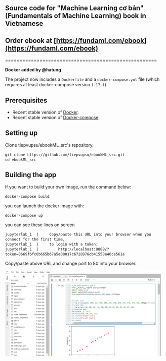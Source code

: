 ## Source code for "Machine Learning cơ bản" (Fundamentals of Machine Learning) book in Vietnamese 

## Order ebook at [https://fundaml.com/ebook](https://fundaml.com/ebook)

=====================================================

**Docker added by @hatung**

The project now includes a `Dockerfile` and a `docker-compose.yml` file (which requires at least docker-compose version `1.17.1`).

## Prerequisites

- Recent stable version of [Docker](https://www.docker.com/community-edition).
- Recent stable version of [Docker-compose](https://github.com/docker/compose/releases/latest).

## Setting up

Clone tiepvupsu/ebookML_src's repository.

    git clone https://github.com/tiepvupsu/ebookML_src.git
    cd ebookML_src

## Building the app

If you want to build your own image, run the command below:

    docker-compose build

you can launch the docker image with:

    docker-compose up
you can see these lines on screen
```
jupyterlab_1  |     Copy/paste this URL into your browser when you connect for the first time,
jupyterlab_1  |     to login with a token:
jupyterlab_1  |         http://localhost:8888/?token=8669f6fc0b665b67a5e08017c6728976cb41558a46ce561a
```
Copy/paste above URL and change port to 80  into your browser.

![Docker Screenshot](docker-screenshot.jpeg)
